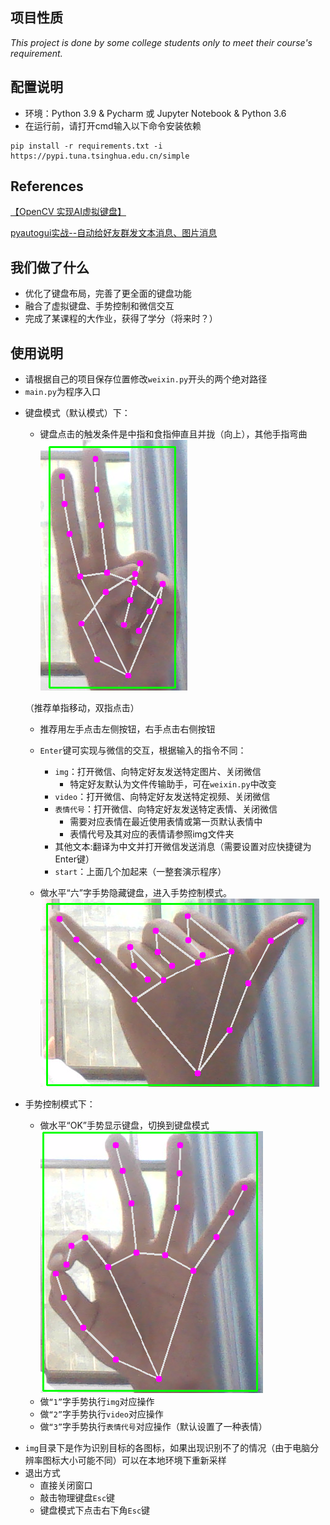## 项目性质
*This project is done by some college students only to meet their course's requirement.*

## 配置说明
- 环境：Python 3.9 & Pycharm 或 Jupyter Notebook & Python 3.6
- 在运行前，请打开cmd输入以下命令安装依赖

```shell
pip install -r requirements.txt -i https://pypi.tuna.tsinghua.edu.cn/simple
```

## References
[【OpenCV 实现AI虚拟键盘】](https://blog.csdn.net/weixin_44692055/article/details/121576593) 

[pyautogui实战--自动给好友群发文本消息、图片消息](https://blog.csdn.net/m0_49710816/article/details/124166333)

## 我们做了什么
- 优化了键盘布局，完善了更全面的键盘功能
- 融合了虚拟键盘、手势控制和微信交互
- 完成了某课程的大作业，获得了学分（将来时？）

## 使用说明
- 请根据自己的项目保存位置修改`weixin.py`开头的两个绝对路径
- `main.py`为程序入口
+ 键盘模式（默认模式）下：
    - 键盘点击的触发条件是中指和食指伸直且并拢（向上），其他手指弯曲
    ![Input](readme.assets/Input.png)
  
  （推荐单指移动，双指点击）
    - 推荐用左手点击左侧按钮，右手点击右侧按钮
    - `Enter`键可实现与微信的交互，根据输入的指令不同：
        + `img`：打开微信、向特定好友发送特定图片、关闭微信
            * 特定好友默认为文件传输助手，可在`weixin.py`中改变
        + `video`：打开微信、向特定好友发送特定视频、关闭微信
        + `表情代号`：打开微信、向特定好友发送特定表情、关闭微信
          * 需要对应表情在最近使用表情或第一页默认表情中
          * 表情代号及其对应的表情请参照img文件夹
        + 其他文本:翻译为中文并打开微信发送消息（需要设置对应快捷键为Enter键）
        + `start`：上面几个加起来（一整套演示程序）

    - 做水平“六”字手势隐藏键盘，进入手势控制模式。
    ![six](readme.assets/six.png)
+ 手势控制模式下：
    - 做水平“OK”手势显示键盘，切换到键盘模式
    ![OK](readme.assets/OK.png)
    - 做`“1”`字手势执行`img`对应操作
    - 做`“2”`字手势执行`video`对应操作
    - 做`“3”`字手势执行`表情代号`对应操作（默认设置了一种表情）
	

- `img`目录下是作为识别目标的各图标，如果出现识别不了的情况（由于电脑分辨率图标大小可能不同）可以在本地环境下重新采样
- 退出方式
	+ 直接关闭窗口 
	+ 敲击物理键盘`Esc`键
	+ 键盘模式下点击右下角`Esc`键
